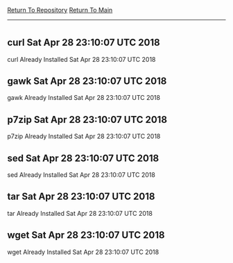 [Return To Repository](https://github.com/deathbybandaid/piholeparser/)
[Return To Main](https://github.com/deathbybandaid/piholeparser/blob/dev-nomerge/RecentRunLogs/Mainlog.md)
____________________________________
# 
## curl Sat Apr 28 23:10:07 UTC 2018
curl Already Installed Sat Apr 28 23:10:07 UTC 2018
## gawk Sat Apr 28 23:10:07 UTC 2018
gawk Already Installed Sat Apr 28 23:10:07 UTC 2018
## p7zip Sat Apr 28 23:10:07 UTC 2018
p7zip Already Installed Sat Apr 28 23:10:07 UTC 2018
## sed Sat Apr 28 23:10:07 UTC 2018
sed Already Installed Sat Apr 28 23:10:07 UTC 2018
## tar Sat Apr 28 23:10:07 UTC 2018
tar Already Installed Sat Apr 28 23:10:07 UTC 2018
## wget Sat Apr 28 23:10:07 UTC 2018
wget Already Installed Sat Apr 28 23:10:07 UTC 2018
